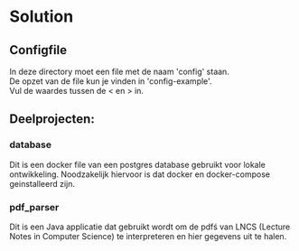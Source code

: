 # Solution

## Configfile
In deze directory moet een file met de naam 'config' staan.  
De opzet van de file kun je vinden in 'config-example'.  
Vul de waardes tussen de < en > in.

## Deelprojecten:

### database
Dit is een docker file van een postgres database gebruikt voor lokale 
ontwikkeling. Noodzakelijk hiervoor is dat docker en docker-compose 
geinstalleerd zijn.

### pdf_parser
Dit is een Java applicatie dat gebruikt wordt om de pdfś  van LNCS (Lecture 
Notes in Computer Science) te interpreteren en hier gegevens uit te halen.
